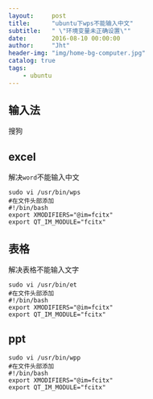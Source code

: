 ```yaml
---
layout:     post
title:      "ubuntu下wps不能输入中文"
subtitle:   " \"环境变量未正确设置\""
date:       2016-08-10 00:00:00
author:     "Jht"
header-img: "img/home-bg-computer.jpg"
catalog: true
tags:
    - ubuntu
---
```


## 输入法

搜狗

## excel

解决`word`不能输入中文

```
sudo vi /usr/bin/wps
#在文件头部添加
#!/bin/bash
export XMODIFIERS="@im=fcitx"
export QT_IM_MODULE="fcitx"

```

## 表格

解决表格不能输入文字

```
sudo vi /usr/bin/et
#在文件头部添加
#!/bin/bash
export XMODIFIERS="@im=fcitx"
export QT_IM_MODULE="fcitx"
```

## ppt

```
sudo vi /usr/bin/wpp
#在文件头部添加
#!/bin/bash
export XMODIFIERS="@im=fcitx"
export QT_IM_MODULE="fcitx"
```